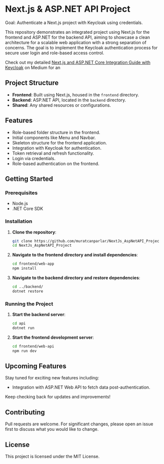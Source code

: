 # Next.js & ASP.NET API Project

Goal: Authenticate a Next.js project with Keycloak using credentials.

This repository demonstrates an integrated project using Next.js for the frontend and ASP.NET for the backend API, aiming to showcase a clean architecture for a scalable web application with a strong separation of concerns. The goal is to implement the Keycloak authentication process for secure user login and role-based access control.

Check out my detailed [Next.js and ASP.NET Core Integration Guide with Keycloak](https://medium.com/@canparlar_92059/nextjs-and-asp-net-core-integration-guide-with-keycloak-5226780cab54) on Medium for an 

## Project Structure

- **Frontend**: Built using Next.js, housed in the `frontend` directory.
- **Backend**: ASP.NET API, located in the `backend` directory.
- **Shared**: Any shared resources or configurations.

## Features

- Role-based folder structure in the frontend.
- Initial components like Menu and Navbar.
- Skeleton structure for the frontend application.
- Integration with Keycloak for authentication.
- Token retrieval and refresh functionality.
- Login via credentials.
- Role-based authentication on the frontend.

## Getting Started

### Prerequisites

- Node.js
- .NET Core SDK

### Installation

1. **Clone the repository**:
    ```sh
    git clone https://github.com/muratcanparlar/NextJs_AspNetAPI_Project.git
    cd NextJs_AspNetAPI_Project
    ```

2. **Navigate to the frontend directory and install dependencies**:
    ```sh
    cd frontend/web-app
    npm install
    ```

3. **Navigate to the backend directory and restore dependencies**:
    ```sh
    cd ../backend/
    dotnet restore
    ```

### Running the Project

1. **Start the backend server**:
    ```sh
    cd api
    dotnet run
    ```

2. **Start the frontend development server**:
    ```sh
    cd frontend/web-api
    npm run dev
    ```

## Upcoming Features

Stay tuned for exciting new features including:

- Integration with ASP.NET Web API to fetch data post-authentication.

Keep checking back for updates and improvements!

## Contributing

Pull requests are welcome. For significant changes, please open an issue first to discuss what you would like to change.

## License

This project is licensed under the MIT License.
